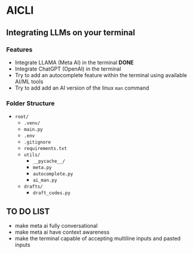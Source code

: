 # AICLI
## Integrating LLMs on your terminal

### Features
- Integrate LLAMA (Meta AI) in the terminal **DONE**
- Integrate ChatGPT (OpenAI) in the terminal
- Try to add an autocomplete feature within the terminal using available AI/ML tools
- Try to add add an AI version of the linux ```man``` command

### Folder Structure
- `root/`
    - `.venv/`
    - `main.py`
    - `.env`
    - `.gitignore`
    - `requirements.txt`
    - `utils/`
        - `__pycache__/`
        - `meta.py`
        - `autocomplete.py`
        - `ai_man.py`
    - `drafts/`
        - `draft_codes.py`

## TO DO LIST
- make meta ai fully conversational
- make meta ai have context awareness
- make the terminal capable of accepting multiline inputs and pasted inputs

